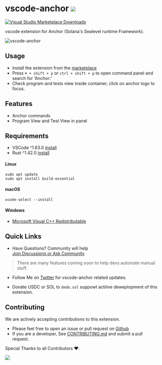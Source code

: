 # vscode-anchor ![](https://slate.textile.io/ipfs/bafkreihjdwpe3zqb75ohajqp7lxmajwo2ybuxenlh7o3j7apy3i7iustx4)

[![Visual Studio Marketplace Downloads](https://img.shields.io/visual-studio-marketplace/d/Ayushh.vscode-anchor)](https://marketplace.visualstudio.com/items?itemName=Ayushh.vscode-anchor)

vscode extension for Anchor (Solana's Sealevel runtime Framework).

![vscode-anchor](https://slate.textile.io/ipfs/bafkreigl2tx7oi5e7o4e73a4rbqjqb5kqtktfdepdx5rwxlunt7viovw6u)

## Usage

- Install the extension from the [marketplace](https://marketplace.visualstudio.com/items?itemName=Ayushh.vscode-anchor)
- Press `⌘ + shift + p` or `ctrl + shift + p` to open command panel and search for 'Anchor:'
- Check program and tests view inside container, click on anchor logo to focus.

## Features

- Anchor commands
- Program View and Test View in panel

## Requirements

- VSCode ^1.63.0 [install](https://code.visualstudio.com/download)
- Rust ^1.42.0 [install](https://rustup.rs)

#### Linux
```
sudo apt update
sudo apt install build-essential
```

#### macOS
```
xcode-select --install
```

#### Windows

- [Microsoft Visual C++ Redistributable](https://visualstudio.microsoft.com/thank-you-downloading-visual-studio/?sku=BuildTools&rel=16)

## Quick Links

- Have Questions? Community will help  
  [Join Discussions or Ask Community](https://github.com/heyAyushh/vscode-anchor/discussions)

> There are many features coming soon to help devs automate manual stuff.

- Follow Me on [Twitter](https://twitter.com/heyayushh) for vscode-anchor related updates.

- Donàte USDC or SOL to `dedo.sol` suppowt actiiive deweplopment of this extension.

## Contributing

We are actively accepting contributions to this extension.

- Please feel free to open an issue or pull request on [Github](https://github.com/heyAyushh/vscode-anchor/issues)
- If you are a developer, See [CONTRIBUTING.md](https://github.com/heyAyushh/vscode-anchor/blob/main/.github/CONTRIBUTING.md) and submit a pull request.

Special Thanks to all Contributors ❤️:

<a href="https://github.com/heyayushh/vscode-anchor/graphs/contributors">
  <img src="https://contrib.rocks/image?repo=heyayushh/vscode-anchor" />
</a>
